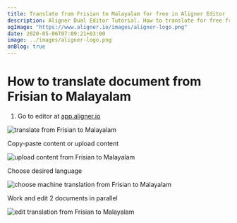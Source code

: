 ```yaml
---
title: Translate from Frisian to Malayalam for free in Aligner Editor
description: Aligner Dual Editor Tutorial. How to translate for free from Frisian to Malayalam. Aligner is multilingual document management platform. 
ogImage: "https://www.aligner.io/images/aligner-logo.png"
date: 2020-05-06T07:09:21+03:00
image: ../images/aligner-logo.png
onBlog: true
---
```


# How to translate document from Frisian to Malayalam

1. Go to editor at [app.aligner.io](https://app.aligner.io "Aligner App web page")

![translate from Frisian to Malayalam](../aligner-blank-editor.png "translate from Frisian to Malayalam")

Copy-paste content or upload content

![upload content from Frisian to Malayalam](../aligner-uploaded-document.png "upload content from Frisian to Malayalam")

Choose desired language

![choose machine translation from Frisian to Malayalam](../aligner-language-dropdown.png "choose machine translation from Frisian to Malayalam")

Work and edit 2 documents in parallel

![edit translation from Frisian to Malayalam](../aligner-double-sitded-editor.png "edit translation from Frisian to Malayalam")

